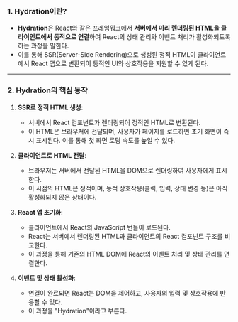 
### 1. Hydration이란?

- **Hydration**은 React와 같은 프레임워크에서 **서버에서 미리 렌더링된 HTML을 클라이언트에서 동적으로 연결**하여 React의 상태 관리와 이벤트 처리가 활성화되도록 하는 과정을 말한다. 
- 이를 통해 SSR(Server-Side Rendering)으로 생성된 정적 HTML이 클라이언트에서 React 앱으로 변환되어 동적인 UI와 상호작용을 지원할 수 있게 된다.

---
### 2. Hydration의 핵심 동작

1. **SSR로 정적 HTML 생성**:
    - 서버에서 React 컴포넌트가 렌더링되어 정적인 HTML로 변환된다.
    - 이 HTML은 브라우저에 전달되며, 사용자가 페이지를 로드하면 초기 화면이 즉시 표시된다. 이를 통해 첫 화면 로딩 속도를 높일 수 있다.

2. **클라이언트로 HTML 전달**:
    - 브라우저는 서버에서 전달된 HTML을 DOM으로 렌더링하여 사용자에게 표시한다.
    - 이 시점의 HTML은 정적이며, 동적 상호작용(클릭, 입력, 상태 변경 등)은 아직 활성화되지 않은 상태이다.

3. **React 앱 초기화**:
    - 클라이언트에서 React의 JavaScript 번들이 로드된다.
    - React는 서버에서 렌더링된 HTML과 클라이언트의 React 컴포넌트 구조를 비교한다.
    - 이 과정을 통해 기존의 HTML DOM에 React의 이벤트 처리 및 상태 관리를 연결한다.

4. **이벤트 및 상태 활성화**:
    - 연결이 완료되면 React는 DOM을 제어하고, 사용자의 입력 및 상호작용에 반응할 수 있다.
    - 이 과정을 "Hydration"이라고 부른다.